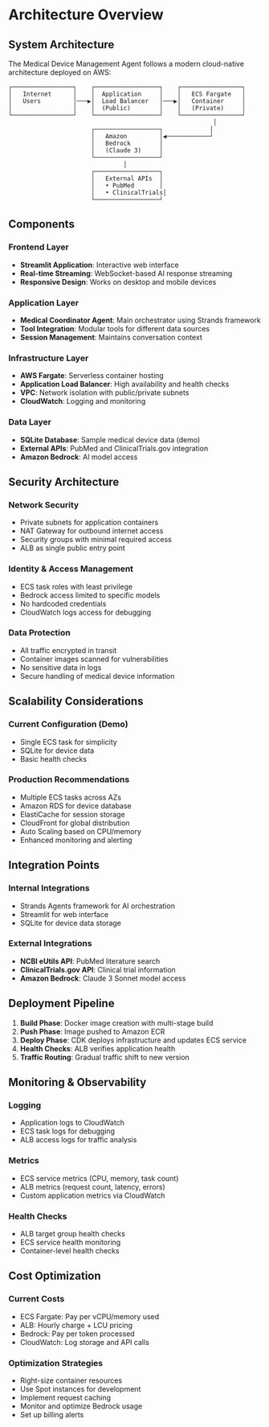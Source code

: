 # Architecture Overview

## System Architecture

The Medical Device Management Agent follows a modern cloud-native architecture deployed on AWS:

```
┌─────────────────┐    ┌──────────────────┐    ┌─────────────────┐
│   Internet      │    │  Application     │    │   ECS Fargate   │
│   Users         │───▶│  Load Balancer   │───▶│   Container     │
│                 │    │  (Public)        │    │   (Private)     │
└─────────────────┘    └──────────────────┘    └─────────────────┘
                                                         │
                       ┌──────────────────┐             │
                       │   Amazon         │◀────────────┘
                       │   Bedrock        │
                       │   (Claude 3)     │
                       └──────────────────┘
                                │
                       ┌──────────────────┐
                       │   External APIs  │
                       │   • PubMed       │
                       │   • ClinicalTrials│
                       └──────────────────┘
```

## Components

### Frontend Layer
- **Streamlit Application**: Interactive web interface
- **Real-time Streaming**: WebSocket-based AI response streaming
- **Responsive Design**: Works on desktop and mobile devices

### Application Layer  
- **Medical Coordinator Agent**: Main orchestrator using Strands framework
- **Tool Integration**: Modular tools for different data sources
- **Session Management**: Maintains conversation context

### Infrastructure Layer
- **AWS Fargate**: Serverless container hosting
- **Application Load Balancer**: High availability and health checks
- **VPC**: Network isolation with public/private subnets
- **CloudWatch**: Logging and monitoring

### Data Layer
- **SQLite Database**: Sample medical device data (demo)
- **External APIs**: PubMed and ClinicalTrials.gov integration
- **Amazon Bedrock**: AI model access

## Security Architecture

### Network Security
- Private subnets for application containers
- NAT Gateway for outbound internet access
- Security groups with minimal required access
- ALB as single public entry point

### Identity & Access Management
- ECS task roles with least privilege
- Bedrock access limited to specific models
- No hardcoded credentials
- CloudWatch logs access for debugging

### Data Protection
- All traffic encrypted in transit
- Container images scanned for vulnerabilities
- No sensitive data in logs
- Secure handling of medical device information

## Scalability Considerations

### Current Configuration (Demo)
- Single ECS task for simplicity
- SQLite for device data
- Basic health checks

### Production Recommendations
- Multiple ECS tasks across AZs
- Amazon RDS for device database
- ElastiCache for session storage
- CloudFront for global distribution
- Auto Scaling based on CPU/memory
- Enhanced monitoring and alerting

## Integration Points

### Internal Integrations
- Strands Agents framework for AI orchestration
- Streamlit for web interface
- SQLite for device data storage

### External Integrations
- **NCBI eUtils API**: PubMed literature search
- **ClinicalTrials.gov API**: Clinical trial information
- **Amazon Bedrock**: Claude 3 Sonnet model access

## Deployment Pipeline

1. **Build Phase**: Docker image creation with multi-stage build
2. **Push Phase**: Image pushed to Amazon ECR
3. **Deploy Phase**: CDK deploys infrastructure and updates ECS service
4. **Health Checks**: ALB verifies application health
5. **Traffic Routing**: Gradual traffic shift to new version

## Monitoring & Observability

### Logging
- Application logs to CloudWatch
- ECS task logs for debugging
- ALB access logs for traffic analysis

### Metrics
- ECS service metrics (CPU, memory, task count)
- ALB metrics (request count, latency, errors)
- Custom application metrics via CloudWatch

### Health Checks
- ALB target group health checks
- ECS service health monitoring
- Container-level health checks

## Cost Optimization

### Current Costs
- ECS Fargate: Pay per vCPU/memory used
- ALB: Hourly charge + LCU pricing
- Bedrock: Pay per token processed
- CloudWatch: Log storage and API calls

### Optimization Strategies
- Right-size container resources
- Use Spot instances for development
- Implement request caching
- Monitor and optimize Bedrock usage
- Set up billing alerts